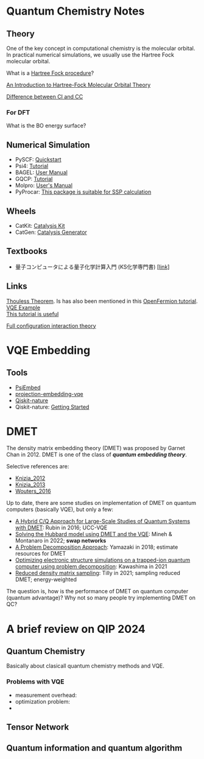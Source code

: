 # Quantum Chemistry Notes


## Theory

One of the key concept in computational chemistry is the molecular orbital.
In practical numerical simulations, we usually use the Hartree Fock molecular orbital.

What is a [Hartree Fock procedure](https://lcbc-epfl.github.io/iesm-public/Exercises/Ex4/HF.html)?

[An Introduction to Hartree-Fock Molecular Orbital Theory](http://vergil.chemistry.gatech.edu/notes/hf-intro/hf-intro.pdf)

[Difference between CI and CC](https://chemistry.stackexchange.com/questions/67763/difference-between-coupled-cluster-and-full-ci)

### For DFT

What is the BO energy surface?

## Numerical Simulation
* PySCF: [Quickstart][link-to-pyscf]
* Psi4: [Tutorial][link-to-psi4]
* BAGEL: [User Manual][link-to-bagel]
* GQCP: [Tutorial][link-to-gqcp]
* Molpro: [User's Manual][link-to-molpro]
* PyProcar: [This package is suitable for SSP calculation][link-to-pyprocar]

[link-to-bagel]: https://nubakery.org/user-manual.html
[link-to-pyscf]: https://pyscf.org/quickstart.html#integrals-density-fitting
[link-to-psi4]: https://psicode.org/psi4manual/master/index_tutorials.html
[link-to-gqcp]:https://gqcg.github.io/GQCP/tutorial/introduction.html
[link-to-molpro]: https://www.molpro.net/manual/doku.php
[link-to-pyprocar]: https://github.com/romerogroup/pyprocar

## Wheels

* CatKit: [Catalysis Kit][link-to-catkit]
* CatGen: [Catalysis Generator][link-to-catgen]

[link-to-catkit]:https://github.com/SUNCAT-Center/CatKit
[link-to-catgen]:https://catkit-jboes.readthedocs.io/en/latest/_static/frontmatter/catgen.html
## Textbooks
* 量子コンピュータによる量子化学計算入門 (KS化学専門書) [[link]](https://www.amazon.co.jp/量子コンピュータによる量子化学計算入門-KS化学専門書-杉﨑-研司/dp/4065218276)

## Links

[Thouless Theorem](https://joshuagoings.com/2013/11/26/644/).  Is has also been mentioned in this [OpenFermion tutorial](https://quantumai.google/openfermion/tutorials/circuits_1_basis_change).  
[VQE Example](https://joshuagoings.com/2020/08/20/VQE/)  
[This tutorial is useful](https://lcbc-epfl.github.io/iesm-public/intro.html)  

[Full configuration interaction theory](https://nucleartalent.github.io/ManyBody2018/doc/pub/fci/html/fci-bs.html)

# VQE Embedding

## Tools 

* [PsiEmbed](https://github.com/danclaudino/PsiEmbed)
* [projection-embedding-vqe](https://github.com/mrossinek/projection-embedding-vqe)
* [Qiskit-nature](https://github.com/qiskit-community/qiskit-nature)
* Qiskit-nature: [Getting Started](https://qiskit.org/ecosystem/nature/getting_started.html)


# DMET

The density matrix embedding theory (DMET) was proposed by Garnet Chan in 2012. DMET is one of the class of **_quantum embedding theory_**.

Selective references are:

* [Knizia_2012](http://dx.doi.org/10.1103/PhysRevLett.109.186404)
* [Knizia_2013](https://doi.org/10.1021/ct301044e)
* [Wouters_2016](https://doi.org/10.1021/acs.jctc.6b00316)

Up to date, there are some studies on implementation of DMET on quantum computers (basically VQE), but only a few:

* [A Hybrid C/Q Approach for Large-Scale Studies of Quantum Systems with DMET](https://doi.org/10.48550/arXiv.1610.06910): Rubin in 2016; UCC-VQE
* [Solving the Hubbard model using DMET and the VQE](https://doi.org/10.1103/PhysRevB.105.125117): Mineh & Montanaro in 2022; **swap networks**
* [A Problem Decomposition Approach](https://doi.org/10.48550/arXiv.1806.01305): Yamazaki in 2018; estimate resources for DMET
* [Optimizing electronic structure simulations on a trapped-ion quantum computer using problem decomposition](https://doi.org/10.1038/s42005-021-00751-9): Kawashima in 2021
* [Reduced density matrix sampling](https://doi.org/10.1103/PhysRevResearch.3.033230): Tilly in 2021; sampling reduced DMET; energy-weighted


The question is, how is the performance of DMET on quantum computer (quantum advantage)? Why not so many people try implementing DMET on QC?


# A brief review on QIP 2024

## Quantum Chemistry
Basically about clasicall quantum chemistry methods and VQE. 

### Problems with VQE
* measurement overhead: 
* optimization problem:
* 




## Tensor Network

## Quantum information and quantum algorithm

